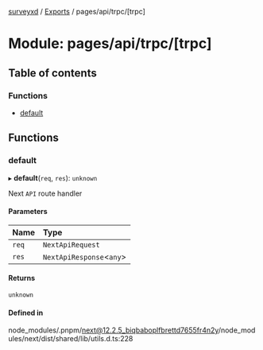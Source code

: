 [surveyxd](../README.md) / [Exports](../modules.md) / pages/api/trpc/[trpc]

# Module: pages/api/trpc/[trpc]

## Table of contents

### Functions

- [default](pages_api_trpc__trpc_.md#default)

## Functions

### default

▸ **default**(`req`, `res`): `unknown`

Next `API` route handler

#### Parameters

| Name | Type |
| :------ | :------ |
| `req` | `NextApiRequest` |
| `res` | `NextApiResponse`<`any`\> |

#### Returns

`unknown`

#### Defined in

node_modules/.pnpm/next@12.2.5_biqbaboplfbrettd7655fr4n2y/node_modules/next/dist/shared/lib/utils.d.ts:228

